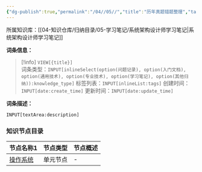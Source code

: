 ```yaml
---
{"dg-publish":true,"permalink":"/04//05//","title":"历年真题错题整理","tags":["软考","系统架构设计师"]}
---
```



所属知识库：[[04-知识仓库/归纳目录/05-学习笔记/系统架构设计师学习笔记\|系统架构设计师学习笔记]]

**词条信息：**

> [!info] `VIEW[{title}]`  
> 词条类型：`INPUT[inlineSelect(option(问题记录), option(入门文档), option(通用技术), option(专业技术), option(学习笔记), option(其他归纳)):knowledge_type]` 标签列表：`INPUT[inlineList:tags]` 创建时间：`INPUT[date:create_time]` 更新时间：`INPUT[date:update_time]`

**词条描述：**

`INPUT[textArea:description]`

### 知识节点目录

<div><table class="dataview table-view-table"><thead class="table-view-thead"><tr class="table-view-tr-header"><th class="table-view-th"><span data-tag-name="p" class="el-p">节点名称</span><span class="dataview small-text">1</span></th><th class="table-view-th"><span data-tag-name="p" class="el-p">节点类型</span></th><th class="table-view-th"><span data-tag-name="p" class="el-p">节点概述</span></th></tr></thead><tbody class="table-view-tbody"><tr><td><span data-tag-name="p" class="el-p"><a data-tooltip-position="top" aria-label="04-知识仓库/知识单元/05-学习笔记/历年真题错题整理/操作系统.md" data-href="04-知识仓库/知识单元/05-学习笔记/历年真题错题整理/操作系统.md" href="04-知识仓库/知识单元/05-学习笔记/历年真题错题整理/操作系统.md" class="internal-link" target="_blank" rel="noopener nofollow">操作系统</a></span></td><td><span data-tag-name="p" class="el-p">单元节点</span></td><td><span data-tag-name="p" class="el-p">-</span></td></tr></tbody></table></div>
